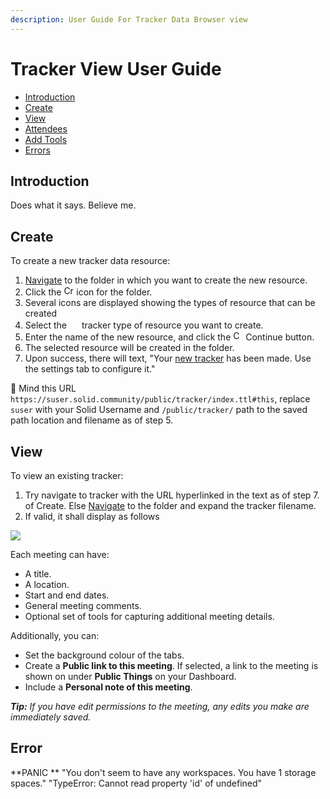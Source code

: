 ```yaml
---
description: User Guide For Tracker Data Browser view
---
```


# Tracker View User Guide

- [Introduction](#introduction)
- [Create](#create)
- [View](#view)
- [Attendees](#attendees)
- [Add Tools](#add-tools)
- [Errors](#Errors)

## Introduction
Does what it says. Believe me.

## Create

To create a new tracker data resource:
1. [Navigate](/README.md#navigation) to the folder in which you want to create the new resource.
2. Click the <img src="https://solid.github.io/solid-ui/src/icons/noun_34653_green.svg" alt="Create" width="16"> icon for the folder.
3. Several icons are displayed showing the types of resource that can be created
4. Select the <img src="https://solid.github.io/solid-ui/src/icons/noun_122196.svg" alt="" width="16"> tracker type of resource you want to create.
5. Enter the name of the new resource, and click the <img src="https://solid.github.io/solid-ui/src/icons/noun_1180158.svg" alt="Continue" width="16"> Continue button.
6. The selected resource will be created in the folder.
7. Upon success, there will text, "Your <a href="https://suser.solid.community/public/tracker/index.ttl#this">new tracker</a> has been made. Use the settings tab to configure it."

💢 Mind this URL `https://suser.solid.community/public/tracker/index.ttl#this`, replace `suser` with your Solid Username and `/public/tracker/` path to the saved path location and filename as of step 5.

## View
To view an existing tracker:
1. Try navigate to tracker with the URL hyperlinked in the text as of step 7. of Create. Else [Navigate](/README.md#navigation) to the folder and expand the tracker filename.
3. If valid, it shall display as follows

![](https://ipfs.io/ipfs/Qmd4DysrX4vHKeb5ZtS8hTRsq7V7EY7atzhuQJQ34eTpHT?filename=Tacker_view_brave_UZIMXHetdd.png)

Each meeting can have:
- A title.
- A location.
- Start and end dates.
- General meeting comments.
- Optional set of tools for capturing additional meeting details.

Additionally, you can:
- Set the background colour of the tabs.
- Create a **Public link to this meeting**. If selected, a link to the meeting is shown on under **Public Things** on your Dashboard.
- Include a **Personal note of this meeting**.

_**Tip:** If you have edit permissions to the meeting, any edits you make are immediately saved._

## Error

**PANIC **
"You don't seem to have any workspaces. You have 1 storage spaces."
"TypeError: Cannot read property 'id' of undefined"
